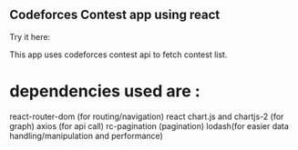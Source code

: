 ## Codeforces Contest app using react

Try it here:

This app uses codeforces contest api to fetch contest list.

# dependencies used are :

react-router-dom (for routing/navigation)
react chart.js and chartjs-2 (for graph)
axios (for api call)
rc-pagination (pagination)
lodash(for easier data handling/manipulation and performance)
